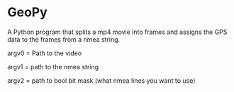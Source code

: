 # GeoPy

A Python program that splits a mp4 movie into frames and assigns the GPS data to the frames from a nmea string.

argv0 = Path to the video

argv1 = path to the nmea string

argv2 = path to bool bit mask (what nmea lines you want to use)